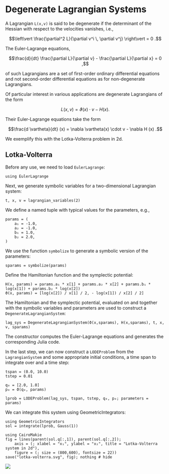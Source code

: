 # Degenerate Lagrangian Systems

A Lagrangian ``L(x,v)`` is said to be degenerate if the determinant of the Hessian with respect to the velocities vanishes, i.e.,
```math
\left\vert \frac{\partial^2 L}{\partial v^i \, \partial v^j} \right\vert = 0 .
```
The Euler-Lagrange equations,
```math
\frac{d}{dt} \frac{\partial L}{\partial v} - \frac{\partial L}{\partial x} = 0 ,
```
of such Lagrangians are a set of first-order ordinary differential equations and not second-order differential equations as for non-degenerate Lagrangians.

Of particular interest in various applications are degenerate Lagrangians of the form
```math
L(x,v) = \vartheta(x) \cdot v - H (x) .
```
Their Euler-Lagrange equations take the form
```math
\frac{d \vartheta}{dt} (x) = \nabla \vartheta(x) \cdot v - \nabla H (x) .
```

We exemplify this with the Lotka-Volterra problem in 2d.


## Lotka-Volterra

Before any use, we need to load `EulerLagrange`:
```@example deglag
using EulerLagrange
```

Next, we generate symbolic variables for a two-dimensional Lagrangian system:
```@example deglag
t, x, v = lagrangian_variables(2)
```

We define a named tuple with typical values for the parameters, e.g.,
```@example deglag
params = (
    a₁ = -1.0,
    a₂ = -1.0,
    b₁ = 1.0,
    b₂ = 2.0,
)
```

We use the function `symbolize` to generate a symbolic version of the parameters:
```@example deglag
sparams = symbolize(params)
```

Define the Hamiltonian function and the symplectic potential:
```@example deglag
H(x, params) = params.a₁ * x[1] + params.a₂ * x[2] + params.b₁ * log(x[1]) + params.b₂ * log(x[2])
ϑ(x, params) = [log(x[2]) / x[1] / 2, - log(x[1]) / x[2] / 2]
```

The Hamiltonian and the symplectic potential, evaluated on and together with the symbolic variables and parameters are used to construct a `DegenerateLagrangianSystem`:
```@example deglag
lag_sys = DegenerateLagrangianSystem(ϑ(x,sparams), H(x,sparams), t, x, v, sparams)
```
The constructor computes the Euler-Lagrange equations and generates the corresponding Julia code.

In the last step, we can now construct a `LODEProblem` from the `LagrangianSystem` and some appropriate initial conditions, a time span to integrate over and a time step:
```@example deglag
tspan = (0.0, 10.0)
tstep = 0.01

q₀ = [2.0, 1.0]
p₀ = ϑ(q₀, params)

lprob = LODEProblem(lag_sys, tspan, tstep, q₀, p₀; parameters = params)
```

We can integrate this system using GeometricIntegrators:
```@example deglag
using GeometricIntegrators
sol = integrate(lprob, Gauss(1))

using CairoMakie
fig = lines(parent(sol.q[:,1]), parent(sol.q[:,2]);
    axis = (; xlabel = "x₁", ylabel = "x₂", title = "Lotka-Volterra system in 2d"),
    figure = (; size = (800,600), fontsize = 22))
save("lotka-volterra.svg", fig); nothing # hide
```

![](lotka-volterra.svg)
